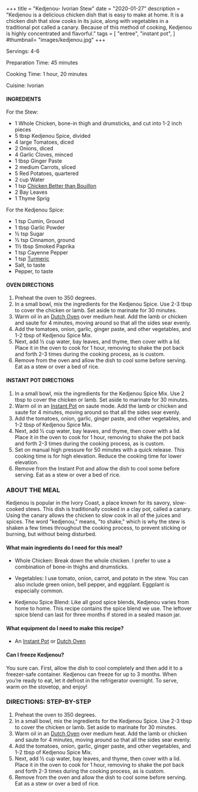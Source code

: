 +++
title = "Kedjenou- Ivorian Stew"
date = "2020-01-27"
description = "Kedjenou is a delicious chicken dish that is easy to make at home. It is a chicken dish that slow cooks in its juice, along with vegetables in a traditional pot called a canary. Because of this method of cooking, Kedjenou is highly concentrated and flavorful."
tags = [
    "entree",
    "instant pot",
]
#thumbnail= "images/kedjenou.jpg"
+++

Servings: 4-6 <!--more-->

Preparation Time: 45 minutes 

Cooking Time: 1 hour, 20 minutes 

Cuisine: Ivorian

#### INGREDIENTS 

For the Stew: 

* 1 Whole Chicken, bone-in thigh and drumsticks, and cut into 1-2 inch pieces 
* 5 tbsp Kedjenou Spice, divided
* 4 large Tomatoes, diced 
* 2 Onions, diced 
* 4 Garlic Cloves, minced 
* 1 tbsp Ginger Paste 
* 2 medium Carrots, sliced 
* 5 Red Potatoes, quartered 
* 2 cup Water
* 1 tsp [Chicken Better than Bouillon](https://amzn.to/3rR71VA)
* 2 Bay Leaves
* 1 Thyme Sprig

For the Kedjenou Spice: 

* 1 tsp Cumin, Ground 
* 1 tbsp Garlic Powder
* ½ tsp Sugar 
* ½ tsp Cinnamon, ground 
* 1½ tbsp Smoked Paprika 
* 1 tsp Cayenne Pepper 
* 1 tsp [Turmeric](https://amzn.to/3tpsxkL)
* Salt, to taste
* Pepper, to taste

#### OVEN DIRECTIONS 

1. Preheat the oven to 350 degrees. 
2. In a small bowl, mix the ingredients for the Kedjenou Spice. Use 2-3 tbsp to cover the chicken or lamb. Set aside to marinate for 30 minutes. 
3. Warm oil in an [Dutch Oven](https://amzn.to/3sgQtGK) over medium heat. Add the lamb or chicken and saute for 4 minutes, moving around so that all the sides sear evenly. 
4. Add the tomatoes, onion, garlic, ginger paste, and other vegetables, and 1-2 tbsp of Kedjenou Spice Mix. 
5. Next, add ½ cup water, bay leaves, and thyme, then cover with a lid. Place it in the oven to cook for 1 hour, removing to shake the pot back and forth 2-3 times during the cooking process, as is custom.   
6. Remove from the oven and allow the dish to cool some before serving. Eat as a stew or over a bed of rice. 

#### INSTANT POT DIRECTIONS 

1. In a small bowl, mix the ingredients for the Kedjenou Spice Mix. Use 2 tbsp to cover the chicken or lamb. Set aside to marinate for 30 minutes. 
2. Warm oil in an [Instant Pot](https://amzn.to/3qfNYCZ) on saute mode. Add the lamb or chicken and saute for 4 minutes, moving around so that all the sides sear evenly. 
3. Add the tomatoes, onion, garlic, ginger paste, and other vegetables, and 1-2 tbsp of Kedjenou Spice Mix.  
4. Next, add ½ cup water, bay leaves, and thyme, then cover with a lid. Place it in the oven to cook for 1 hour, removing to shake the pot back and forth 2-3 times during the cooking process, as is custom.  
5. Set on manual high pressure for 50 minutes with a quick release. This cooking time is for high elevation. Reduce the cooking time for lower elevation.
6. Remove from the Instant Pot and allow the dish to cool some before serving. Eat as a stew or over a bed of rice. 

### ABOUT THE MEAL

Kedjenou is popular in the Ivory Coast, a place known for its savory, slow-cooked stews. This dish is traditionally cooked in a clay pot, called a canary. Using the canary allows the chicken to slow cook in all of the juices and spices. The word "kedjenou," means, "to shake," which is why the stew is shaken a few times throughout the cooking process, to prevent sticking or burning, but without being disturbed. 

#### What main ingredients do I need for this meal?

* Whole Chicken: Break down the whole chicken. I prefer to use a combination of bone-in thighs and drumsticks.

* Vegetables: I use tomato, onion, carrot, and potato in the stew. You can also include green onion, bell pepper, and eggplant. Eggplant is especially common. 

* Kedjenou Spice Blend: Like all good spice blends, Kedjenou varies from home to home. This recipe contains the spice blend we use. The leftover spice blend can last for three months if stored in a sealed mason jar. 

#### What equipment do I need to make this recipe?

* An [Instant Pot](https://amzn.to/3qfNYCZ) or [Dutch Oven](https://amzn.to/3sgQtGK) 

#### Can I freeze Kedjenou?

You sure can. First, allow the dish to cool completely and then add it to a freezer-safe container. Kedjenou can freeze for up to 3 months. When you’re ready to eat, let it defrost in the refrigerator overnight. To serve, warm on the stovetop, and enjoy!

### DIRECTIONS: STEP-BY-STEP 

1. Preheat the oven to 350 degrees. 
2. In a small bowl, mix the ingredients for the Kedjenou Spice. Use 2-3 tbsp to cover the chicken or lamb. Set aside to marinate for 30 minutes. 
3. Warm oil in an [Dutch Oven](https://amzn.to/3sgQtGK) over medium heat. Add the lamb or chicken and saute for 4 minutes, moving around so that all the sides sear evenly. 
4. Add the tomatoes, onion, garlic, ginger paste, and other vegetables, and 1-2 tbsp of Kedjenou Spice Mix. 
5. Next, add ½ cup water, bay leaves, and thyme, then cover with a lid. Place it in the oven to cook for 1 hour, removing to shake the pot back and forth 2-3 times during the cooking process, as is custom.  
6. Remove from the oven and allow the dish to cool some before serving. Eat as a stew or over a bed of rice. 
